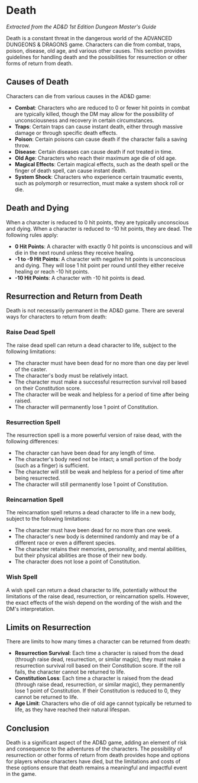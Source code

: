 # Death

*Extracted from the AD&D 1st Edition Dungeon Master's Guide*

Death is a constant threat in the dangerous world of the ADVANCED DUNGEONS & DRAGONS game. Characters can die from combat, traps, poison, disease, old age, and various other causes. This section provides guidelines for handling death and the possibilities for resurrection or other forms of return from death.

## Causes of Death

Characters can die from various causes in the AD&D game:

- **Combat**: Characters who are reduced to 0 or fewer hit points in combat are typically killed, though the DM may allow for the possibility of unconsciousness and recovery in certain circumstances.
- **Traps**: Certain traps can cause instant death, either through massive damage or through specific death effects.
- **Poison**: Certain poisons can cause death if the character fails a saving throw.
- **Disease**: Certain diseases can cause death if not treated in time.
- **Old Age**: Characters who reach their maximum age die of old age.
- **Magical Effects**: Certain magical effects, such as the death spell or the finger of death spell, can cause instant death.
- **System Shock**: Characters who experience certain traumatic events, such as polymorph or resurrection, must make a system shock roll or die.

## Death and Dying

When a character is reduced to 0 hit points, they are typically unconscious and dying. When a character is reduced to -10 hit points, they are dead. The following rules apply:

- **0 Hit Points**: A character with exactly 0 hit points is unconscious and will die in the next round unless they receive healing.
- **-1 to -9 Hit Points**: A character with negative hit points is unconscious and dying. They will lose 1 hit point per round until they either receive healing or reach -10 hit points.
- **-10 Hit Points**: A character with -10 hit points is dead.

## Resurrection and Return from Death

Death is not necessarily permanent in the AD&D game. There are several ways for characters to return from death:

### Raise Dead Spell

The raise dead spell can return a dead character to life, subject to the following limitations:

- The character must have been dead for no more than one day per level of the caster.
- The character's body must be relatively intact.
- The character must make a successful resurrection survival roll based on their Constitution score.
- The character will be weak and helpless for a period of time after being raised.
- The character will permanently lose 1 point of Constitution.

### Resurrection Spell

The resurrection spell is a more powerful version of raise dead, with the following differences:

- The character can have been dead for any length of time.
- The character's body need not be intact; a small portion of the body (such as a finger) is sufficient.
- The character will still be weak and helpless for a period of time after being resurrected.
- The character will still permanently lose 1 point of Constitution.

### Reincarnation Spell

The reincarnation spell returns a dead character to life in a new body, subject to the following limitations:

- The character must have been dead for no more than one week.
- The character's new body is determined randomly and may be of a different race or even a different species.
- The character retains their memories, personality, and mental abilities, but their physical abilities are those of their new body.
- The character does not lose a point of Constitution.

### Wish Spell

A wish spell can return a dead character to life, potentially without the limitations of the raise dead, resurrection, or reincarnation spells. However, the exact effects of the wish depend on the wording of the wish and the DM's interpretation.

## Limits on Resurrection

There are limits to how many times a character can be returned from death:

- **Resurrection Survival**: Each time a character is raised from the dead (through raise dead, resurrection, or similar magic), they must make a resurrection survival roll based on their Constitution score. If the roll fails, the character cannot be returned to life.
- **Constitution Loss**: Each time a character is raised from the dead (through raise dead, resurrection, or similar magic), they permanently lose 1 point of Constitution. If their Constitution is reduced to 0, they cannot be returned to life.
- **Age Limit**: Characters who die of old age cannot typically be returned to life, as they have reached their natural lifespan.

## Conclusion

Death is a significant aspect of the AD&D game, adding an element of risk and consequence to the adventures of the characters. The possibility of resurrection or other forms of return from death provides hope and options for players whose characters have died, but the limitations and costs of these options ensure that death remains a meaningful and impactful event in the game.
